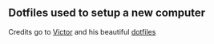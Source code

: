 ## Dotfiles used to setup a new computer

Credits go to [Victor](https://creativecreature.com) and his beautiful [dotfiles](https://github.com/creativecreature/dotfiles) 
